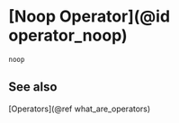 # [Noop Operator](@id operator_noop)

```@docs
noop
```

## See also

[Operators](@ref what_are_operators)
